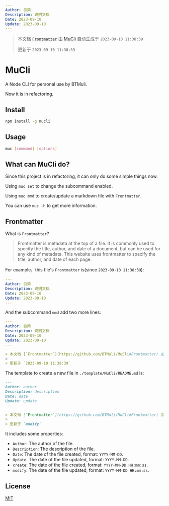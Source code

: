 ```yaml
---
Author: 目棃
Description: 说明文档
Date: 2023-09-10
Update: 2023-09-10
---
```


> 本文档 [`Frontmatter`](https://github.com/BTMuli/MuCli#Frontmatter) 由 [MuCli](https://github.com/BTMuli/Mucli) 自动生成于 `2023-09-10 11:38:39`
>
> 更新于 `2023-09-10 11:38:39`

# MuCli

A Node CLI for personal use by BTMuli.

Now it is in refactoring.

## Install

```bash
npm install -g mucli
```

## Usage

```bash
muc [command] [options]
```

## What can MuCli do?

Since this project is in refactoring, it can only do some simple things now.

Using `muc set` to change the subcommand enabled.

Using `muc mmd` to create/update a markdown file with `Frontmatter`.

You can use `muc -h` to get more information.

## Frontmatter

What is `Frontmatter`?

> Frontmatter is metadata at the top of a file. It is commonly used to specify the title, author, and date of a document, but can be used for any kind of metadata. This website uses frontmatter to specify the title, author, and date of each page.

For example，this file's `Frontmatter` is(since `2023-09-10 11:38:39`):

```yaml
---
Author: 目棃
Description: 说明文档
Date: 2023-09-10
Update: 2023-09-10
---
```

And the subcommand `mmd` add two more lines:

```yaml
---
Author: 目棃
Description: 说明文档
Date: 2023-09-10
Update: 2023-09-10
---

> 本文档 [`Frontmatter`](https://github.com/BTMuli/MuCli#Frontmatter) 由 [MuCli](https://github.com/BTMuli/Mucli) 自动生成于 `2023-09-10 11:38:39`
>
> 更新于 `2023-09-10 11:38:39`
```

The template to create a new file in `./template/MuCli/README.md` is:

```markdown
---
Author: author
Description: description
Date: date
Update: update
---

> 本文档 [`Frontmatter`](https://github.com/BTMuli/MuCli#Frontmatter) 由 [MuCli](https://github.com/BTMuli/Mucli) 自动生成于 `create`
>
> 更新于 `modify`
```

It includes some properties:

- `Author`: The author of the file.
- `Description`: The description of the file.
- `Date`: The date of the file created, format: `YYYY-MM-DD`.
- `Update`: The date of the file updated, format: `YYYY-MM-DD`.
- `create`: The date of the file created, format: `YYYY-MM-DD HH:mm:ss`.
- `modify`: The date of the file updated, format: `YYYY-MM-DD HH:mm:ss`.

## License

[MIT](./LICENSE)
